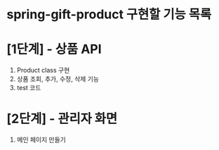 # spring-gift-product 구현할 기능 목록

# [1단계] - 상품 API

1. Product class 구현
2. 상품 조회, 추가, 수정, 삭제 기능
3. test 코드 

# [2단계] - 관리자 화면
1. 메인 페이지 만들기

